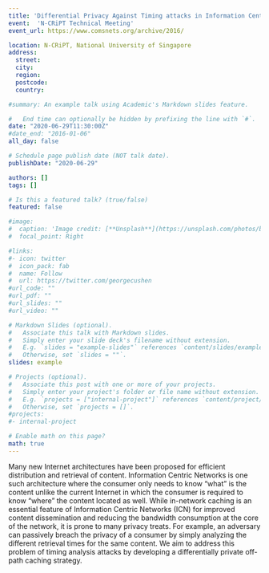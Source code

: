 ```yaml
---
title: 'Differential Privacy Against Timing attacks in Information Centric Networks'
event:  'N-CRiPT Technical Meeting'
event_url: https://www.comsnets.org/archive/2016/

location: N-CRiPT, National University of Singapore
address:
  street:
  city: 
  region: 
  postcode: 
  country: 

#summary: An example talk using Academic's Markdown slides feature.

#   End time can optionally be hidden by prefixing the line with `#`.
date: "2020-06-29T11:30:00Z"
#date_end: "2016-01-06"
all_day: false

# Schedule page publish date (NOT talk date).
publishDate: "2020-06-29"

authors: []
tags: []

# Is this a featured talk? (true/false)
featured: false

#image:
#  caption: 'Image credit: [**Unsplash**](https://unsplash.com/photos/bzdhc5b3Bxs)'
#  focal_point: Right

#links:
#- icon: twitter
#  icon_pack: fab
#  name: Follow
#  url: https://twitter.com/georgecushen
#url_code: ""
#url_pdf: ""
#url_slides: ""
#url_video: ""

# Markdown Slides (optional).
#   Associate this talk with Markdown slides.
#   Simply enter your slide deck's filename without extension.
#   E.g. `slides = "example-slides"` references `content/slides/example-slides.md`.
#   Otherwise, set `slides = ""`.
slides: example

# Projects (optional).
#   Associate this post with one or more of your projects.
#   Simply enter your project's folder or file name without extension.
#   E.g. `projects = ["internal-project"]` references `content/project/deep-learning/index.md`.
#   Otherwise, set `projects = []`.
#projects:
#- internal-project

# Enable math on this page?
math: true
---
```


Many new Internet architectures have been proposed for efficient distribution and retrieval of content. Information Centric Networks is one such architecture where the consumer only needs to know “what” is the content unlike the current Internet in which the consumer is required to know “where” the content located as well. While in-network caching is an essential feature of Information Centric Networks (ICN) for improved content dissemination and reducing the bandwidth consumption at the core of the network, it is prone to many privacy treats. For example, an adversary can passively breach the privacy of a consumer by simply analyzing the different retrieval times for the same content. We aim to address this problem of timing analysis attacks by developing a differentially private off-path caching strategy.